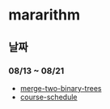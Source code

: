 # mararithm

## 날짜
### 08/13 ~ 08/21
- [merge-two-binary-trees](https://leetcode.com/problems/merge-two-binary-trees/)
- [course-schedule](https://leetcode.com/problems/course-schedule/)
